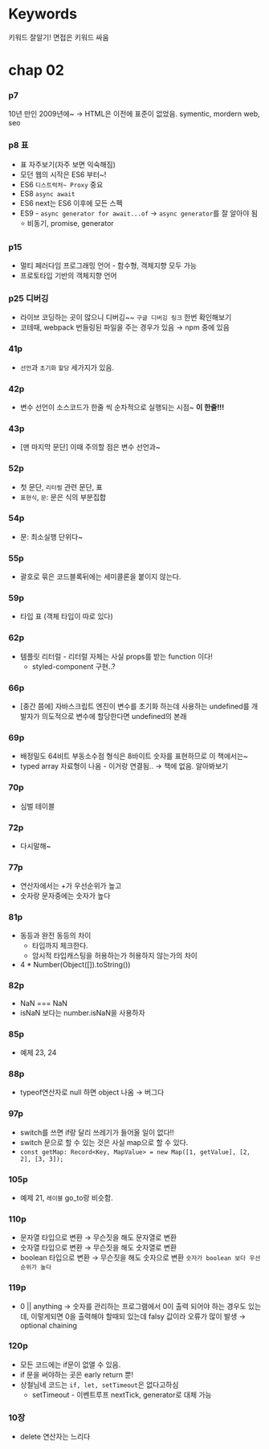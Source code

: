 # Keywords

키워드 잘알기! 면접은 키워드 싸움

# chap 02

### p7

10년 만인 2009년에~ → HTML은 이전에 표준이 없었음. symentic, mordern web, seo

### p8 표

- 표 자주보기(자주 보면 익숙해짐)
- 모던 웹의 시작은 ES6 부터~!
- ES6 `디스트럭처~ Proxy` 중요
- ES8 `async await`
- ES6 next는 ES6 이후에 모든 스펙
- ES9 - `async generator for await...of` → `async generator`를 잘 알아야 됨
  ⭐️ 비동기, promise, generator

### p15

- 멀티 페러다임 프로그래밍 언어 - 함수형, 객체지향 모두 가능
- 프로토타입 기반의 객체지향 언어

### p25 디버깅

- 라이브 코딩하는 곳이 많으니 디버깅~~ `구글 디버깅 링크` 한번 확인해보기
- 코테때, webpack 번들링된 파일을 주는 경우가 있음 → npm 중에 있음

### 41p

- `선언`과 `초기화` `할당` 세가지가 있음.

### 42p

- 변수 선언이 소스코드가 한줄 씩 순차적으로 실행되는 시점~ **이 한줄!!!**

### 43p

- [맨 마지막 문단] 이때 주의할 점은 변수 선언과~

### 52p

- 첫 문단, `리터럴` 관련 문단, 표
- `표현식`, `문`: 문은 식의 부분집합

### 54p

- 문: 최소실행 단위다~

### 55p

- 괄호로 묶은 코드블록뒤에는 세미콜론을 붙이지 않는다.

### 59p

- 타입 표 (객체 타입이 따로 있다)

### 62p

- 템플릿 리터럴 - 리터럴 자체는 사실 props를 받는 function 이다!
  - styled-component 구현..?

### 66p

- [중간 쯤에] 자바스크립트 엔진이 변수를 초기화 하는데 사용하는 undefined를 개발자가 의도적으로 변수에 할당한다면 undefined의 본래

### 69p

- 배정밀도 64비트 부동소수점 형식은 8바이트 숫자를 표현하므로 이 책에서는~
- typed array 자료형이 나옴 - 이거랑 연결됨.. → 책에 없음. 알아봐보기

### 70p

- 심벌 테이블

### 72p

- 다시말해~

### 77p

- 연산자에서는 +가 우선순위가 높고
- 숫자랑 문자중에는 숫자가 높다

### 81p

- 동등과 완전 동등의 차이
  - 타입까지 체크한다.
  - 암시적 타입캐스팅을 허용하는가 허용하지 않는가의 차이
- 4 \* Number(Object([]).toString())

### 82p

- NaN === NaN
- isNaN 보다는 number.isNaN을 사용하자

### 85p

- 예제 23, 24

### 88p

- typeof연산자로 null 하면 object 나옴 → 버그다

### 97p

- switch를 쓰면 if랑 달리 쓰레기가 들어올 일이 없다!!
- switch 문으로 할 수 있는 것은 사실 map으로 할 수 있다.
- `const getMap: Record<Key, MapValue> = new Map([1, getValue], [2, 2], [3, 3]);`

### 105p

- 예제 21, `레이블` go_to랑 비슷함.

### 110p

- 문자열 타입으로 변환 → 무슨짓을 해도 문자열로 변환
- 숫자열 타입으로 변환 → 무슨짓을 해도 숫자열로 변환
- boolean 타입으로 변환 → 무슨짓을 해도 숫자으로 변환 `숫자가 boolean 보다 우선순위가 높다`

### 119p

- 0 || anything → 숫자를 관리하는 프로그램에서 0이 출력 되어야 하는 경우도 있는데, 이렇게되면 0을 출력해야 할때되 있는데 falsy 값이라 오류가 많이 발생 → optional chaining

### 120p

- 모든 코드에는 if문이 없앨 수 있음.
- if 문을 써야하는 곳은 early return 뿐!
- 상철님네 코드는 `if, let, setTimeout`은 없다고하심
  - setTimeout - 이벤트루프 nextTick, generator로 대체 가능

### 10장

- delete 연산자는 느리다
